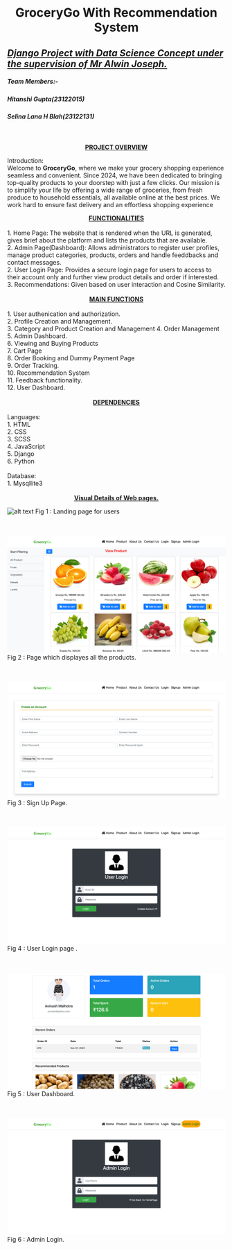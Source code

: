 # <center> GroceryGo With Recommendation System</center>

## <u><i>Django Project with Data Science Concept under the supervision of Mr Alwin Joseph.</i></u>

##### Team Members:-
##### Hitanshi Gupta(23122015) 
##### Selina Lana H Blah(23122131)
<br>

<b><u><center>PROJECT OVERVIEW</center></u></b>

Introduction:<br>
Welcome to <b>GroceryGo</b>, where we make your grocery shopping experience seamless and convenient. Since 2024, we have been dedicated to bringing top-quality products to your doorstep with just a few clicks.
Our mission is to simplify your life by offering a wide range of groceries, from fresh produce to household essentials, all available online at the best prices. We work hard to ensure fast delivery and an effortless shopping experience

<center><b><u>FUNCTIONALITIES</u></b></center><br>
1. Home Page: The website that is rendered when the URL is generated, gives brief about the platform and lists the products that are available.<br>
2. Admin Page(Dashboard): Allows administrators to register user profiles, manage product categories, products, orders and handle feeddbacks and contact messages.<br>
2. User Login Page: Provides a secure login page for users to access to their account only and further view product details and order if interested.<br>
3. Recommendations: Given based on user interaction and Cosine Similarity.<br>
<br>
<center><b><u>MAIN FUNCTIONS </u></b></center><br>
1. User authenication and authorization. <br>
2. Profile Creation and Management. <br>
3. Category and Product Creation and Management
4. Order Management
5. Admin Dashboard.<br>
6. Viewing and Buying Products<br>
7. Cart Page<br>
8. Order Booking and Dummy Payment Page<br>
9. Order Tracking.<br>
10. Recommendation System <br>
11. Feedback functionality.<br>
12. User Dashboard.<br>

<br>
<center><b><u> DEPENDENCIES</u></b></center><br>
Languages: <br>
1. HTML <br>
2. CSS <br>
3. SCSS <br>
4. JavaScript <br>
5. Django <br>
6. Python <br>
<br>
Database:<br>
1. Mysqllite3<br>
<br>
<center><b><u>Visual Details of Web pages. </u></b></center>

![alt text](<Images/Screenshot 2024-11-07 at 20.37.28.png>)
Fig 1 : Landing page for users
<br>
<br>
<br>

![alt text](<Images/Screenshot 2024-11-07 at 20.51.23.png>)
Fig 2 : Page which displayes all the products.
<br>
<br>
<br>

![alt text](<Images/Screenshot 2024-11-07 at 20.51.35.png>)
Fig 3 : Sign Up Page.
<br>
<br>
<br>

![alt text](<Images/Screenshot 2024-11-07 at 20.54.18.png>)
Fig 4 : User Login page .
<br>
<br>
<br>

![alt text](<Images/Screenshot 2024-11-07 at 20.54.53.png>)
Fig 5 : User Dashboard.
<br>
<br>
<br>

![alt text](<Images/Screenshot 2024-11-07 at 20.51.46.png>)
Fig 6 : Admin Login.
<br>
<br>
<br>